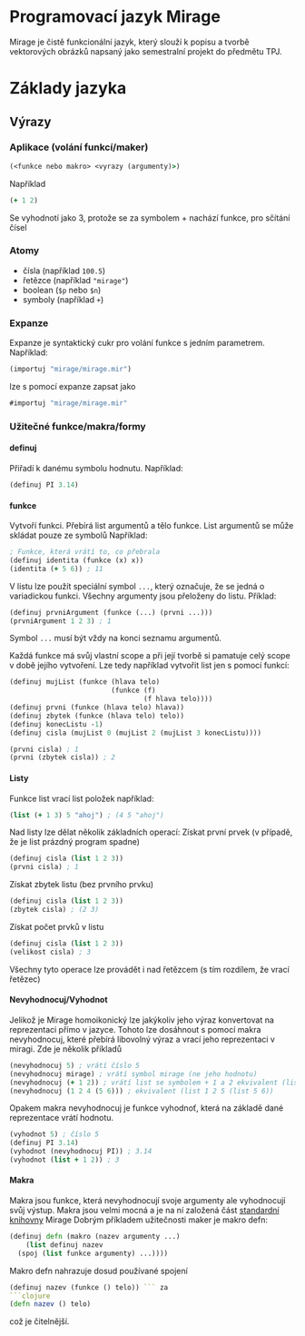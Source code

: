 # Programovací jazyk Mirage
Mirage je čistě funkcionální jazyk, který slouží k popisu a tvorbě vektorových obrázků napsaný jako semestralní projekt do předmětu TPJ.

# Základy jazyka
## Výrazy

### Aplikace (volání funkcí/maker)
```clojure
(<funkce nebo makro> <vyrazy (argumenty)>)
```
Například 

```clojure
(+ 1 2)
```
Se vyhodnotí jako 3, protože se za symbolem + nachází funkce, pro sčítání čísel

### Atomy
* čísla (například ```100.5```)
* řetězce (například ```"mirage"```)
* boolean (```$p``` nebo ```$n```)
* symboly (například ```+```)

### Expanze
Expanze je syntaktický cukr pro volání funkce s jedním parametrem. Například:

```clojure
(importuj "mirage/mirage.mir")
```
lze s pomocí expanze zapsat jako
```clojure
#importuj "mirage/mirage.mir"
```
### Užitečné funkce/makra/formy
#### definuj
Přiřadí k danému symbolu hodnutu.
Například:
```clojure
(definuj PI 3.14)
```
#### funkce
Vytvoří funkci. Přebírá list argumentů a tělo funkce. List argumentů se může skládat pouze ze symbolů 
Například:
```clojure
; Funkce, která vrátí to, co přebrala
(definuj identita (funkce (x) x))
(identita (+ 5 6)) ; 11
```
V listu lze použít speciální symbol ```...```, který označuje, že se jedná o variadickou funkci. Všechny argumenty jsou přeloženy do listu. Příklad:
```clojure
(definuj prvniArgument (funkce (...) (prvni ...)))
(prvniArgument 1 2 3) ; 1
```
Symbol ```...``` musí být vždy na konci seznamu argumentů.

Každá funkce má svůj vlastní scope a při její tvorbě si pamatuje celý scope v době jejího vytvoření. Lze tedy například vytvořit list jen s pomocí funkcí:

```clojure
(definuj mujList (funkce (hlava telo)
                         (funkce (f)
                                 (f hlava telo))))
(definuj prvni (funkce (hlava telo) hlava))
(definuj zbytek (funkce (hlava telo) telo))
(definuj konecListu -1)
(definuj cisla (mujList 0 (mujList 2 (mujList 3 konecListu))))

(prvni cisla) ; 1
(prvni (zbytek cisla)) ; 2
```
#### Listy
Funkce list vrací list položek například:
```clojure
(list (+ 1 3) 5 "ahoj") ; (4 5 "ahoj")
```
Nad listy lze dělat několik základních operací:
Získat první prvek (v případě, že je list prázdný program spadne)
```clojure
(definuj cisla (list 1 2 3))
(prvni cisla) ; 1
```
Získat zbytek listu (bez prvního prvku)
```clojure
(definuj cisla (list 1 2 3))
(zbytek cisla) ; (2 3)
```
Získat počet prvků v listu
```clojure
(definuj cisla (list 1 2 3))
(velikost cisla) ; 3
```
Všechny tyto operace lze provádět i nad řetězcem (s tím rozdílem, že vrací řetězec)

#### Nevyhodnocuj/Vyhodnot
Jelikož je Mirage homoikonický lze jakýkoliv jeho výraz konvertovat na reprezentaci přímo v jazyce. Tohoto lze dosáhnout s pomocí makra nevyhodnocuj, které přebírá libovolný výraz a vrací jeho reprezentaci v miragi.
Zde je několik příkladů
```clojure
(nevyhodnocuj 5) ; vrátí číslo 5
(nevyhodnocuj mirage) ; vrátí symbol mirage (ne jeho hodnotu)
(nevyhodnocuj (+ 1 2)) ; vrátí list se symbolem + 1 a 2 ekvivalent (list (nevyhodnocuj +) 1 2)
(nevyhodnocuj (1 2 4 (5 6))) ; ekvivalent (list 1 2 5 (list 5 6))
```
Opakem makra nevyhodnocuj je funkce vyhodnoť, která na základě dané reprezentace vrátí hodnotu.
```clojure
(vyhodnot 5) ; číslo 5
(definuj PI 3.14)
(vyhodnot (nevyhodnocuj PI)) ; 3.14
(vyhodnot (list + 1 2)) ; 3
```

#### Makra
Makra jsou funkce, která nevyhodnocují svoje argumenty ale vyhodnocují svůj výstup. Makra jsou velmi mocná a je na ní založená část [standardní knihovny](https://github.com/Hnatekmar/TPJ/blob/master/project/mirage/makra/makra.mir) Mirage Dobrým příkladem užitečnosti maker je makro defn:
```clojure
(definuj defn (makro (nazev argumenty ...)
	(list definuj nazev
  (spoj (list funkce argumenty) ...))))
```
Makro defn nahrazuje dosud používané spojení 
```clojure
(definuj nazev (funkce () telo)) ``` za
```clojure
(defn nazev () telo)
```
což je čitelnější.
